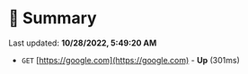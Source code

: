 # 📖 Summary
Last updated: **10/28/2022, 5:49:20 AM**

- `GET` [https://google.com](https://google.com) - **Up** (301ms)
